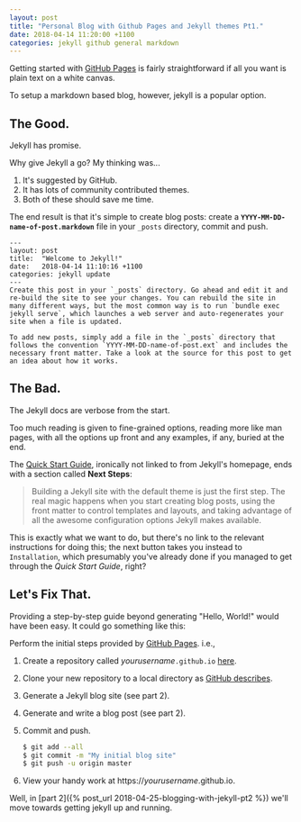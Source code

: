 ```yaml
---
layout: post
title: "Personal Blog with Github Pages and Jekyll themes Pt1."
date: 2018-04-14 11:20:00 +1100
categories: jekyll github general markdown
---
```

Getting started with [GitHub Pages](https://pages.github.com) is fairly straightforward if all you want is plain text on a white canvas.

To setup a markdown based blog, however, jekyll is a popular option.

## The Good.

Jekyll has promise.

Why give Jekyll a go? My thinking was...

1. It's suggested by GitHub.
1. It has lots of community contributed themes.
1. Both of these should save me time.

The end result is that it's simple to create blog posts: create a **`YYYY-MM-DD-name-of-post.markdown`** file in your `_posts` directory, commit and push.

    ---
    layout: post
    title:  "Welcome to Jekyll!"
    date:   2018-04-14 11:10:16 +1100
    categories: jekyll update
    ---
    Create this post in your `_posts` directory. Go ahead and edit it and re-build the site to see your changes. You can rebuild the site in many different ways, but the most common way is to run `bundle exec jekyll serve`, which launches a web server and auto-regenerates your site when a file is updated.

    To add new posts, simply add a file in the `_posts` directory that follows the convention `YYYY-MM-DD-name-of-post.ext` and includes the necessary front matter. Take a look at the source for this post to get an idea about how it works.

## The Bad.

The Jekyll docs are verbose from the start.

Too much reading is given to fine-grained options, reading more like man pages, with all the options up front and any examples, if any, buried at the end.

The [Quick Start Guide](https://jekyllrb.com/docs/quickstart/), ironically not linked to from Jekyll's homepage, ends with a section called **Next Steps**:

> Building a Jekyll site with the default theme is just the first step.
> The real magic happens when you start creating blog posts,
> using the front matter to control templates and layouts,
> and taking advantage of all the awesome configuration options Jekyll makes available.

This is exactly what we want to do, but there's no link to the relevant instructions for doing this; the next button takes you instead to `Installation`, which presumably you've already done if you managed to get through the *Quick Start Guide*, right?

## Let's Fix That.

Providing a step-by-step guide beyond generating "Hello, World!" would have been easy. It could go something like this:

Perform the initial steps provided by [GitHub Pages](https://pages.github.com). i.e.,

1. Create a repository called *yourusername*`.github.io` [here](https://github.com/new).
1. Clone your new repository to a local directory as [GitHub describes](https://help.github.com/articles/cloning-a-repository/).
1. Generate a Jekyll blog site (see part 2).
1. Generate and write a blog post (see part 2).
1. Commit and push.

    ```bash
    $ git add --all
    $ git commit -m "My initial blog site"
    $ git push -u origin master
    ```
1. View your handy work at https://*yourusername*.github.io.

Well, in [part 2]({% post_url 2018-04-25-blogging-with-jekyll-pt2 %}) we'll move towards getting jekyll up and running.
